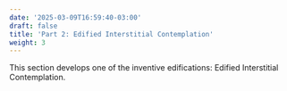```yaml
---
date: '2025-03-09T16:59:40-03:00'
draft: false
title: 'Part 2: Edified Interstitial Contemplation'
weight: 3
---
```


This section develops one of the inventive edifications: Edified Interstitial Contemplation.